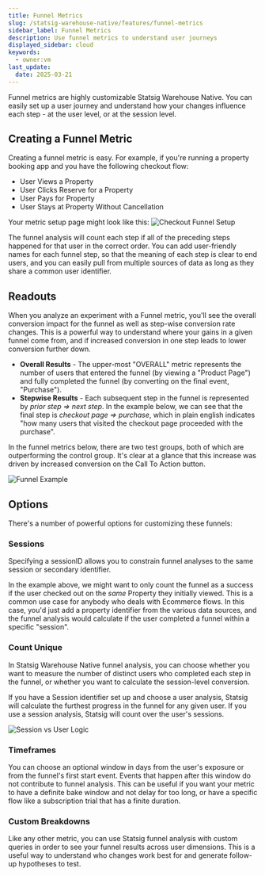 ```yaml
---
title: Funnel Metrics
slug: /statsig-warehouse-native/features/funnel-metrics
sidebar_label: Funnel Metrics
description: Use funnel metrics to understand user journeys
displayed_sidebar: cloud
keywords:
  - owner:vm
last_update:
  date: 2025-03-21
---
```


Funnel metrics are highly customizable Statsig Warehouse Native. You can easily set up a user journey and understand how your changes influence each step - at the user level, or at the session level.

## Creating a Funnel Metric

Creating a funnel metric is easy. For example, if you're running a property booking app and you have the following checkout flow:

- User Views a Property
- User Clicks Reserve for a Property
- User Pays for Property
- User Stays at Property Without Cancellation

Your metric setup page might look like this:
![Checkout Funnel Setup](https://github.com/statsig-io/docs/assets/102695539/55775447-ed40-4f73-bb5d-73b132423df5)

The funnel analysis will count each step if all of the preceding steps happened for that user in the correct order. You can add user-friendly names for each funnel step, so that the meaning
of each step is clear to end users, and you can easily pull from multiple sources of data as long as they share a common user identifier.

## Readouts

When you analyze an experiment with a Funnel metric, you'll see the overall conversion impact for the funnel as well as step-wise conversion rate changes. This is a powerful way to understand
where your gains in a given funnel come from, and if increased conversion in one step leads to lower conversion further down.

- **Overall Results** - The upper-most "OVERALL" metric represents the number of users that entered the funnel (by viewing a "Product Page") and fully completed the funnel (by converting on the final event, "Purchase").
- **Stepwise Results** - Each subsequent step in the funnel is represented by _prior step => next step_. In the example below, we can see that the final step is _checkout page => purchase_, which in plain english indicates "how many users that visited the checkout page proceeded with the purchase".

In the funnel metrics below, there are two test groups, both of which are outperforming the control group. It's clear at a glance that this increase was driven by increased conversion on the Call To Action button.

![Funnel Example](https://github.com/statsig-io/docs/assets/102695539/3d010bee-2c47-4bc1-966b-9cc84a0c4ed8)

## Options

There's a number of powerful options for customizing these funnels:

### Sessions

Specifying a sessionID allows you to constrain funnel analyses to the same session or secondary identifier.

In the example above, we might want to only count the funnel as a success if the user checked out on the _same_ Property they initially viewed. This is a common use case for anybody
who deals with Ecommerce flows. In this case, you'd just add a property identifier from the various data sources, and the funnel analysis would calculate if the user completed a funnel
within a specific "session".

### Count Unique

In Statsig Warehouse Native funnel analysis, you can choose whether you want to measure the number of distinct users who completed each step in the funnel, or whether you want to calculate
the session-level conversion.

If you have a Session identifier set up and choose a user analysis, Statsig will calculate the furthest progress in the funnel for any given user. If you use a session analysis,
Statsig will count over the user's sessions.

![Session vs User Logic](https://github.com/statsig-io/docs/assets/102695539/052aeee0-12a0-4cd8-9eeb-a4768f0d1404)

### Timeframes

You can choose an optional window in days from the user's exposure or from the funnel's first start event. Events that happen after this window do not contribute to funnel analysis. This can be useful
if you want your metric to have a definite bake window and not delay for too long, or have a specific flow like a subscription trial that has a finite duration.

### Custom Breakdowns

Like any other metric, you can use Statsig funnel analysis with custom queries in order to see your funnel results across user dimensions. This is a useful way to understand who changes work best for and generate follow-up hypotheses to test.
